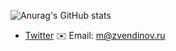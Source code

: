 ![Anurag's GitHub stats](https://github-readme-stats.vercel.app/api?username=pastyrMisha&show_icons=true&theme=tokyonight)

- [Twitter](https://twitter.com/pastyrMisha)
✉️ Email: [m@zvendinov.ru](mailto:m@zvendinov.ru)


